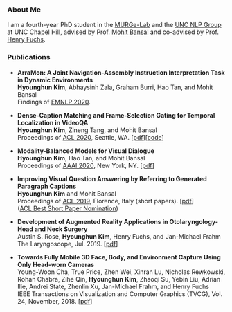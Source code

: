 
### About Me
I am a fourth-year PhD student in the [MURGe-Lab](https://murgelab.cs.unc.edu/) and the [UNC NLP Group](http://nlp.cs.unc.edu/) at UNC Chapel Hill, advised by Prof. [Mohit Bansal](http://www.cs.unc.edu/~mbansal) and co-advised by Prof. [Henry Fuchs](http://henryfuchs.web.unc.edu/).


### Publications

* **ArraMon: A Joint Navigation-Assembly Instruction Interpretation Task in Dynamic Environments**  
**Hyounghun Kim**, Abhaysinh Zala, Graham Burri, Hao Tan, and Mohit Bansal  
Findings of [EMNLP 2020](https://2020.emnlp.org/).

* **Dense-Caption Matching and Frame-Selection Gating for Temporal Localization in VideoQA**  
**Hyounghun Kim**, Zineng Tang, and Mohit Bansal  
Proceedings of [ACL 2020](https://acl2020.org/), Seattle, WA. [[pdf](https://arxiv.org/abs/2005.06409)][[code](https://github.com/hyounghk/VideoQADenseCapFrameGate-ACL2020)]

* **Modality-Balanced Models for Visual Dialogue**  
**Hyounghun Kim**, Hao Tan, and Mohit Bansal  
Proceedings of [AAAI 2020](https://aaai.org/Conferences/AAAI-20/), New York, NY. [[pdf](https://arxiv.org/abs/2001.06354)]

* **Improving Visual Question Answering by Referring to Generated Paragraph Captions**  
**Hyounghun Kim** and Mohit Bansal  
Proceedings of [ACL 2019](http://www.acl2019.org/), Florence, Italy (short papers). [[pdf](https://arxiv.org/abs/1906.06216)]  
([ACL Best Short Paper Nomination](http://www.acl2019.org/EN/nominations-for-acl-2019-best-paper-awards.xhtml))

* **Development of Augmented Reality Applications in Otolaryngology-Head and Neck Surgery**  
Austin S. Rose, **Hyounghun Kim**, Henry Fuchs, and Jan-Michael Frahm  
The Laryngoscope, Jul. 2019. [[pdf](https://onlinelibrary.wiley.com/doi/pdf/10.1002/lary.28098)]

* **Towards Fully Mobile 3D Face, Body, and Environment Capture Using Only Head-worn Cameras**   
Young-Woon Cha, True Price, Zhen Wei, Xinran Lu, Nicholas Rewkowski, Rohan Chabra, Zihe Qin, **Hyounghun Kim**, Zhaoqi Su, Yebin Liu, Adrian Ilie, Andrei State, Zhenlin Xu, Jan-Michael Frahm, and Henry Fuchs  
IEEE Transactions on Visualization and Computer Graphics (TVCG), Vol. 24, November, 2018. [[pdf](https://ieeexplore.ieee.org/stamp/stamp.jsp?tp=&arnumber=8458443)]

